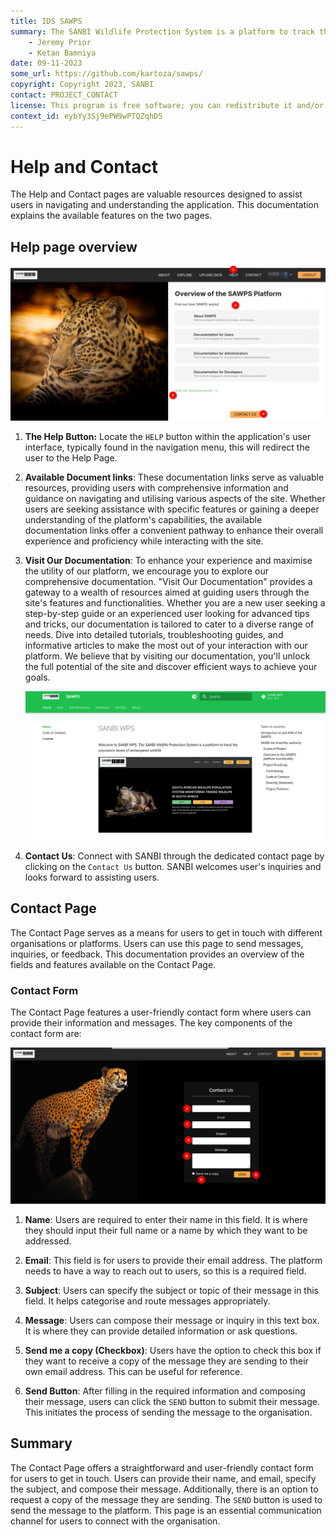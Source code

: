 ```yaml
---
title: IDS SAWPS
summary: The SANBI Wildlife Protection System is a platform to track the population levels of endangered wildlife.
    - Jeremy Prior
    - Ketan Bamniya
date: 09-11-2023
some_url: https://github.com/kartoza/sawps/
copyright: Copyright 2023, SANBI
contact: PROJECT_CONTACT
license: This program is free software; you can redistribute it and/or modify it under the terms of the GNU Affero General Public License as published by the Free Software Foundation; either version 3 of the License, or (at your option) any later version.
context_id: eybYy3Sj9ePW9wPTQZqhD5
---
```


# Help and Contact
<!-- To Be Populated -->

The Help and Contact pages are valuable resources designed to assist users in navigating and understanding the application. This documentation explains the available features on the two pages.

## Help page overview

![Help page](./img/help-contact-1.png)

1. **The Help Button:** Locate the `HELP` button within the application's user interface, typically found in the navigation menu, this will redirect the user to the Help Page.

2. **Available Document links**:  These documentation links serve as valuable resources, providing users with comprehensive information and guidance on navigating and utilising various aspects of the site. Whether users are seeking assistance with specific features or gaining a deeper understanding of the platform's capabilities, the available documentation links offer a convenient pathway to enhance their overall experience and proficiency while interacting with the site.

3. **Visit Our Documentation**: To enhance your experience and maximise the utility of our platform, we encourage you to explore our comprehensive documentation. "Visit Our Documentation" provides a gateway to a wealth of resources aimed at guiding users through the site's features and functionalities. Whether you are a new user seeking a step-by-step guide or an experienced user looking for advanced tips and tricks, our documentation is tailored to cater to a diverse range of needs. Dive into detailed tutorials, troubleshooting guides, and informative articles to make the most out of your interaction with our platform. We believe that by visiting our documentation, you'll unlock the full potential of the site and discover efficient ways to achieve your goals.

    ![Documentation](./img/help-contact-2.png)

4. **Contact Us**: Connect with SANBI through the dedicated contact page by clicking on the `Contact Us` button. SANBI welcomes user's inquiries and looks forward to assisting users.

## Contact Page

The Contact Page serves as a means for users to get in touch with different organisations or platforms. Users can use this page to send messages, inquiries, or feedback. This documentation provides an overview of the fields and features available on the Contact Page.

### Contact Form

The Contact Page features a user-friendly contact form where users can provide their information and messages. The key components of the contact form are:

![Contact us](./img/help-contact-3.png)

1. **Name**: Users are required to enter their name in this field.  It is where they should input their full name or a name by which they want to be addressed.

2. **Email**: This field is for users to provide their email address. The platform needs to have a way to reach out to users, so this is a required field.

3. **Subject**: Users can specify the subject or topic of their message in this field. It helps categorise and route messages appropriately.

4. **Message**: Users can compose their message or inquiry in this text box.  It is where they can provide detailed information or ask questions.

5. **Send me a copy (Checkbox)**: Users have the option to check this box if they want to receive a copy of the message they are sending to their own email address. This can be useful for reference.

6. **Send Button**: After filling in the required information and composing their message, users can click the `SEND` button to submit their message. This initiates the process of sending the message to the organisation.

## Summary

The Contact Page offers a straightforward and user-friendly contact form for users to get in touch. Users can provide their name, and email, specify the subject, and compose their message. Additionally, there is an option to request a copy of the message they are sending. The `SEND` button is used to send the message to the platform. This page is an essential communication channel for users to connect with the organisation.
